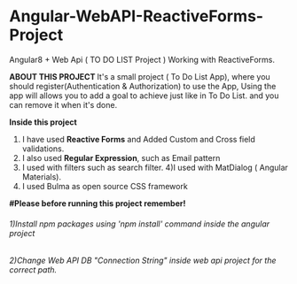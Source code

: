 # Angular-WebAPI-ReactiveForms-Project

Angular8 + Web Api ( TO DO LIST Project ) Working with ReactiveForms.

<strong> ABOUT THIS PROJECT </strong>
It's a small project ( To Do List App), where you should register(Authentication  & Authorization) to use the App, Using the app will allows you to add a goal to achieve just like in To Do List. and you can remove it when it's done.

<strong> Inside this project </strong>
1) I have used <strong>Reactive Forms</strong> and Added Custom and Cross field validations.
2) I also used <strong>Regular Expression</strong>, such as Email pattern
3) I used with filters such as search filter.
4)I used with MatDialog ( Angular Materials).
5) I used Bulma as open source CSS framework


<strong>#Please before running this project remember! </strong>
<h6>1)Install npm packages using 'npm install' command inside the angular project</h6>                
<h6>2)Change Web API DB "Connection String" inside web api project for the correct path. </h6>
